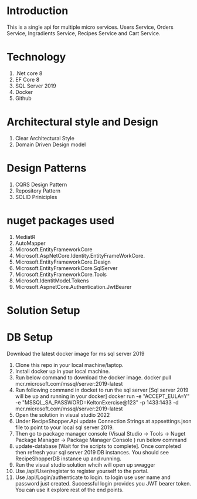 # Introduction
This is a single api for multiple micro services. Users Service, Orders Service, Ingradients Service, Recipes Service and Cart Service.

# Technology
1. .Net core 8
2. EF Core 8
3. SQL Server 2019
4. Docker
5. Github

# Architectural style and Design
1. Clear Architectural Style
2. Domain Driven Design model

# Design Patterns 
1. CQRS Design Pattern
2. Repository Pattern
3. SOLID Priniciples 

# nuget packages used
1. MediatR
2. AutoMapper
3. Microsoft.EntityFrameworkCore
4. Microsoft.AspNetCore.Identity.EntityFrameWorkCore.
5. Microsoft.EntityFrameworkCore.Design
6. Microsoft.EntityFrameworkCore.SqlServer
7. Microsoft.EntityFrameworkCore.Tools
8. Microsoft.IdentitModel.Tokens
9. Microsoft.AspnetCore.Authentication.JwtBearer

# Solution Setup
# DB Setup
Download the latest docker image for ms sql server 2019
1. Clone this repo in your local machine/laptop.
2. Install docker up in your local machine.
3. Run below command to download the docker image.
	docker pull mcr.microsoft.com/mssql/server:2019-latest
4. Run following command in docket to run the sql server [Sql server 2019 will be up and running in your docker]
	docker run -e "ACCEPT_EULA=Y" -e "MSSQL_SA_PASSWORD=KeltonExercise@123" -p 1433:1433 -d mcr.microsoft.com/mssql/server:2019-latest
5. Open the solution in visual studio 2022
6. Under RecipeShopper.Api update Connection Strings at appsettings.json file to point to your local sql server 2019.
7. Then go to package manager console (Visual Studio -> Tools -> Nuget Package Manager -> Package Manager Console ) run below command
8. update-database [Wait for the scripts to complete]. Once completed then refresh your sql server 2019 DB instances. You should see RecipeShopperDB instance up and running.
9. Run the visual studio solution whcih will open up swagger
10. Use /api/User/register to register yourself to the portal.
11. Use /api/Login/authenticate to login. to login use user name and password just created. Successful login provides you JWT bearer token. You can use it explore rest of the end points.
